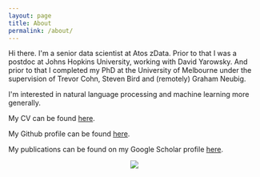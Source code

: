 ```yaml
---
layout: page
title: About
permalink: /about/
---
```


Hi there. I'm a senior data scientist at Atos zData. Prior to that I was a postdoc at Johns Hopkins University, working with David Yarowsky. And prior to that I completed my PhD at the University of Melbourne under the supervision of Trevor Cohn, Steven Bird and (remotely) Graham Neubig.

I'm interested in natural language processing and machine learning more generally.

My CV can be found [here](https://oadams.github.io/cv.pdf).

My Github profile can be found [here](https://github.com/oadams).

My publications can be found on my Google Scholar profile [here](https://scholar.google.com/citations?user=s7wr1DsAAAAJ&hl=en).

<div style="text-align:center"><img src ="https://oadams.github.io/oliver_profile1.jpg" /></div>

[jekyll-organization]: https://github.com/jekyll
